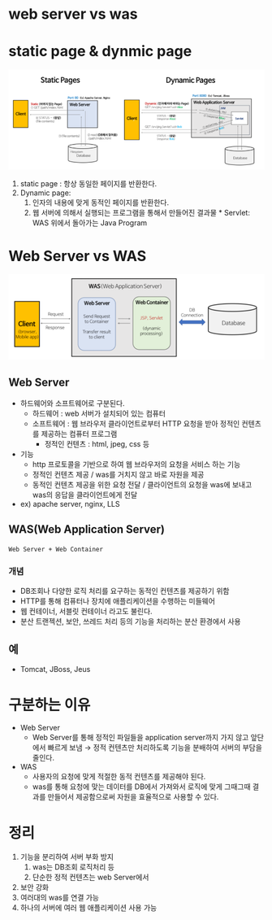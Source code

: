 # web server vs was

# static page &  dynmic page

![web%20server%20vs%20was%2001f33247174b4086b7bdfb48a29b4504/Untitled.png](./WAS/Untitled.png)

1. static page : 항상 동일한 페이지를 반환한다.
2. Dynamic page: 
    1. 인자의 내용에 맞게 동적인 페이지를 반환한다.
    2. 웹 서버에 의해서 실행되는 프로그램을 통해서 만들어진 결과물 * Servlet: WAS 위에서 돌아가는 Java Program

# Web Server vs WAS

![web%20server%20vs%20was%2001f33247174b4086b7bdfb48a29b4504/Untitled%201.png](./WAS/Untitled%201.png)

## Web Server

- 하드웨어와 소프트웨어로 구분된다.
    - 하드웨어 : web 서버가 설치되어 있는 컴퓨터
    - 소프트웨어 : 웹 브라우저 클라이언트로부터 HTTP 요청을 받아 정적인 컨텐츠를 제공하는 컴퓨터 프로그램
        - 정적인 컨텐츠 : html, jpeg, css 등
- 기능
    - http 프로토콜을 기반으로 하여 웹 브라우저의 요청을 서비스 하는 기능
    - 정적인 컨텐츠 제공 / was를 거치지 않고 바로 자원을 제공
    - 동적인 컨텐츠 제공을 위한 요청 전달 / 클라이언트의 요청을 was에 보내고 was의 응답을 클라이언트에게 전달
- ex) apache server, nginx, LLS

## WAS(Web Application Server)

`Web Server + Web Container`

### 개념

- DB조회나 다양한 로직 처리를 요구하는 동적인 컨텐츠를 제공하기 위함
- HTTP를 통해 컴퓨터나 장치에 애플리케이션을 수행하는 미들웨어
- 웹 컨테이너, 서블릿 컨테이너 라고도 불린다.
- 분산 트랜젝션, 보안, 쓰레드 처리 등의 기능을 처리하는 분산 환경에서 사용

## 예

- Tomcat, JBoss, Jeus

# 구분하는 이유

- Web Server
    - Web Server를 통해 정적인 파일들을 application server까지 가지 않고 앞단에서 빠르게 보냄 → 정적 컨텐츠만 처리하도록 기능을 분배하여 서버의 부담을 줄인다.
- WAS
    - 사용자의 요청에 맞게 적절한 동적 컨텐츠를 제공해야 된다.
    - was를 통해 요청에 맞는 데이터를 DB에서 가져와서 로직에 맞게 그때그때 결과를 만들어서 제공함으로써 자원을 효율적으로 사용할 수 있다.

# 정리

1. 기능을 분리하여 서버 부화 방지
    1. was는 DB조회 로직처리 등 
    2. 단순한 정적 컨텐츠는 web Server에서 
2. 보안 강화
3. 여러대의 was를 연결 가능
4. 하나의 서버에 여러 웹 애플리케이션 사용 가능